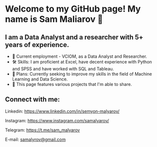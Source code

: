# Welcome to my GitHub page! My name is Sam Maliarov 👋

## I am a Data Analyst and a researcher with 5+ years of experience.
- 💬 Current employment - VCIOM, as a Data Analyst and Researcher.
- 🛠️ Skills: I am proficient at Excel, have decent experience with Python and SPSS and have worked with SQL and Tableau.
- 🤖 Plans: Currently seeking to improve my skills in the field of Machine Learning and Data Science.
- 💾 This page features various projects that I'm able to share.

## Connect with me:
Linkedin: https://www.linkedin.com/in/semyon-malyarov/

Instagram: https://www.instagram.com/samalyarov/

Telegram: https://t.me/sam_malyarov

E-mail: samalyrov@gmail.com





